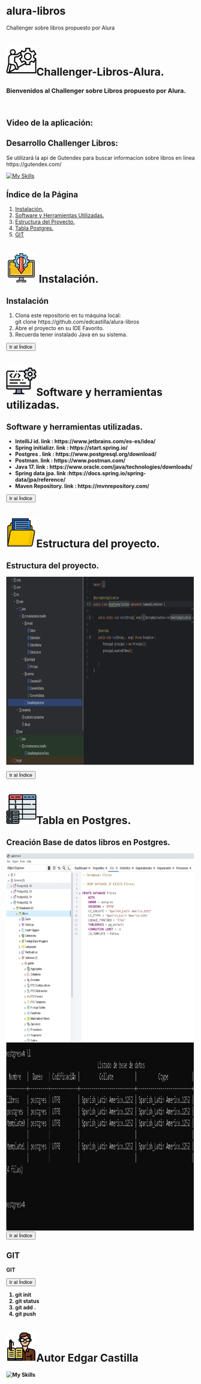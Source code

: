 # alura-libros
Challenger sobre libros propuesto por Alura


# <img src="challenger.png" width="80" height="80">Challenger-Libros-Alura.
<b><h3>Bienvenidos al Challenger sobre Libros propuesto por Alura.</h3></b><br>
<b><h2>Video de la aplicación:</h2></b>

<b><h2>Desarrollo Challenger Libros:</h2></b>
<p>Se utilizará la api de Gutendex para buscar informacion sobre libros en linea <br>https://gutendex.com/ </p>

[![My Skills](https://skillicons.dev/icons?i=java)](https://skillicons.dev)
<h2 id="indice">Índice de la Página</h2>

<ol>
  <li><a href="#seccion1">Instalación.</a></li>
  <li><a href="#seccion2">Software y Herramientas Utilizadas.</a></li>
  <li><a href="#seccion3">Estructura del Proyecto.</a></li>
  <li><a href="#seccion4">Tabla Postgres.</a></li>
  <li><a href="#seccion7">GIT</a></li>
</ol>


# <img src="instalacion.png" width="80" height="80"> Instalación.
<h2 id="seccion1">Instalación</h2>
<div>
<ol>
  <li>Clona este repositorio en tu máquina local:<br> git clone
   https://github.com/edcastilla/alura-libros</li>
  <li>Abre el proyecto en su IDE Favorito.</li>
  <li>Recuerda tener instalado Java en su sistema.</li>
</ol>
  </div>
  
 <a href="#indice"><button>Ir al Índice</button></a> 
 
# <img src="software.png" width="80" height="80">Software y herramientas utilizadas.
<h2 id="seccion2">Software y herramientas utilizadas.</h2>
<ul>
    <li><b>IntelliJ id. link :&nbsp;https://www.jetbrains.com/es-es/idea/ </li>
    <li><b>Spring initializr. link :&nbsp;https://start.spring.io/</li>
    <li><b>Postgres . link :&nbsp;https://www.postgresql.org/download/</li>
    <li><b>Postman. link :&nbsp;https://www.postman.com/</li>
    <li><b>Java 17. link :&nbsp;https://www.oracle.com/java/technologies/downloads/<br></li>
    <li><b>Spring data jpa. link :https://docs.spring.io/spring-data/jpa/reference/<br></li>
   <li><b>Maven Repository. link :&nbsp;https://mvnrepository.com/<br></li>
</ul>
<a href="#indice"><button>Ir al Índice</button></a>


# <img src="carpeta.png" width="80" height="80">Estructura del proyecto.
<h2 id="seccion3">Estructura del proyecto.</h2>

<img src="PROYECTO_LIBROS.JPG" width="500" height="500">

<a href="#indice"><button>Ir al Índice</button></a>

# <img src="tabla.png" width="80" height="80">Tabla en Postgres.
<h2 id="seccion4">Creación Base de datos libros en Postgres.</h2>
<img src="pgadmin.JPG" width="500" height="500">
<img src="psql.JPG" width="500" height="500">
<a href="#indice"><button>Ir al Índice</button></a>
<h2 id="seccion7">GIT</h2>
<p><b> GIT</b> </p>
<a href="#indice"><button>Ir al Índice</button></a> 
<ol>
  <li>git init<br> </li>
  <li>git status</li>
  <li>git add .</li>
  <li>git push</li>
</ol>

# <img src="editor.png" width="80" height="80">Autor Edgar Castilla

![My Skills](https://skillicons.dev/icons?i=java,nodejs,html,css,js,docker,flask,git,github,idea,kubernetes,linux,mongodb,mysql,php,postgres,postman,py,pytorch,replit,spring,sqlite,tensorflow,vscode,figma&theme=light)



